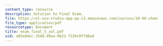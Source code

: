 ```yaml
---
content_type: resource
description: Solution to Final Exam.
file: https://ol-ocw-studio-app-qa.s3.amazonaws.com/courses/10-40-chemical-engineering-thermodynamics-fall-2003/a05e84ec3548d9ea8b22f220c0f7d8ad_exam_final_5_sol.pdf
file_type: application/pdf
resourcetype: Document
title: exam_final_5_sol.pdf
uid: a05e84ec-3548-d9ea-8b22-f220c0f7d8ad
---
```


